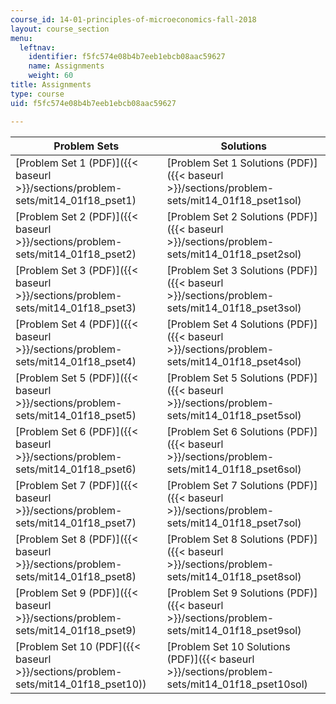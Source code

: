 ```yaml
---
course_id: 14-01-principles-of-microeconomics-fall-2018
layout: course_section
menu:
  leftnav:
    identifier: f5fc574e08b4b7eeb1ebcb08aac59627
    name: Assignments
    weight: 60
title: Assignments
type: course
uid: f5fc574e08b4b7eeb1ebcb08aac59627

---
```


| Problem Sets | Solutions |
| --- | --- |
| [Problem Set 1 (PDF)]({{< baseurl >}}/sections/problem-sets/mit14_01f18_pset1) | [Problem Set 1 Solutions (PDF)]({{< baseurl >}}/sections/problem-sets/mit14_01f18_pset1sol) |
|  [Problem Set 2 (PDF)]({{< baseurl >}}/sections/problem-sets/mit14_01f18_pset2)  |  [Problem Set 2 Solutions (PDF)]({{< baseurl >}}/sections/problem-sets/mit14_01f18_pset2sol)  |
| [Problem Set 3 (PDF)]({{< baseurl >}}/sections/problem-sets/mit14_01f18_pset3)  |  [Problem Set 3 Solutions (PDF)]({{< baseurl >}}/sections/problem-sets/mit14_01f18_pset3sol)  |
| [Problem Set 4 (PDF)]({{< baseurl >}}/sections/problem-sets/mit14_01f18_pset4)  |  [Problem Set 4 Solutions (PDF)]({{< baseurl >}}/sections/problem-sets/mit14_01f18_pset4sol)  |
| [Problem Set 5 (PDF)]({{< baseurl >}}/sections/problem-sets/mit14_01f18_pset5)  |  [Problem Set 5 Solutions (PDF)]({{< baseurl >}}/sections/problem-sets/mit14_01f18_pset5sol)  |
|  [Problem Set 6 (PDF)]({{< baseurl >}}/sections/problem-sets/mit14_01f18_pset6)  | [Problem Set 6 Solutions (PDF)]({{< baseurl >}}/sections/problem-sets/mit14_01f18_pset6sol)  |
|  [Problem Set 7 (PDF)]({{< baseurl >}}/sections/problem-sets/mit14_01f18_pset7)  |  [Problem Set 7 Solutions (PDF)]({{< baseurl >}}/sections/problem-sets/mit14_01f18_pset7sol)  |
| [Problem Set 8 (PDF)]({{< baseurl >}}/sections/problem-sets/mit14_01f18_pset8)  |  [Problem Set 8 Solutions (PDF)]({{< baseurl >}}/sections/problem-sets/mit14_01f18_pset8sol)  |
|  [Problem Set 9 (PDF)]({{< baseurl >}}/sections/problem-sets/mit14_01f18_pset9)  | [Problem Set 9 Solutions (PDF)]({{< baseurl >}}/sections/problem-sets/mit14_01f18_pset9sol)  |
| [Problem Set 10 (PDF]({{< baseurl >}}/sections/problem-sets/mit14_01f18_pset10))   | [Problem Set 10 Solutions (PDF)]({{< baseurl >}}/sections/problem-sets/mit14_01f18_pset10sol)